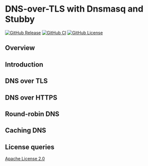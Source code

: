 # DNS-over-TLS with Dnsmasq and Stubby

[![GitHub Release](https://img.shields.io/github/release/tschaffter/dnsmasq-stubby.svg?include_prereleases&color=94398d&labelColor=555555&logoColor=ffffff&style=for-the-badge&logo=github)](https://github.com/tschaffter/dnsmasq-stubby/releases)
[![GitHub CI](https://img.shields.io/github/workflow/status/tschaffter/dnsmasq-stubby/CI.svg?color=94398d&labelColor=555555&logoColor=ffffff&style=for-the-badge&logo=github)](https://github.com/tschaffter/dnsmasq-stubby/actions)
[![GitHub License](https://img.shields.io/github/license/tschaffter/dnsmasq-stubby.svg?color=94398d&labelColor=555555&logoColor=ffffff&style=for-the-badge&logo=github)](https://github.com/tschaffter/dnsmasq-stubby/blob/develop/LICENSE)

## Overview

## Introduction

## DNS over TLS

## DNS over HTTPS

## Round-robin DNS

## Caching DNS

## License queries

[Apache License 2.0]

<!-- Links -->

[Apache License 2.0]: https://github.com/tschaffter/dnsmasq-stubby/blob/main/LICENSE
